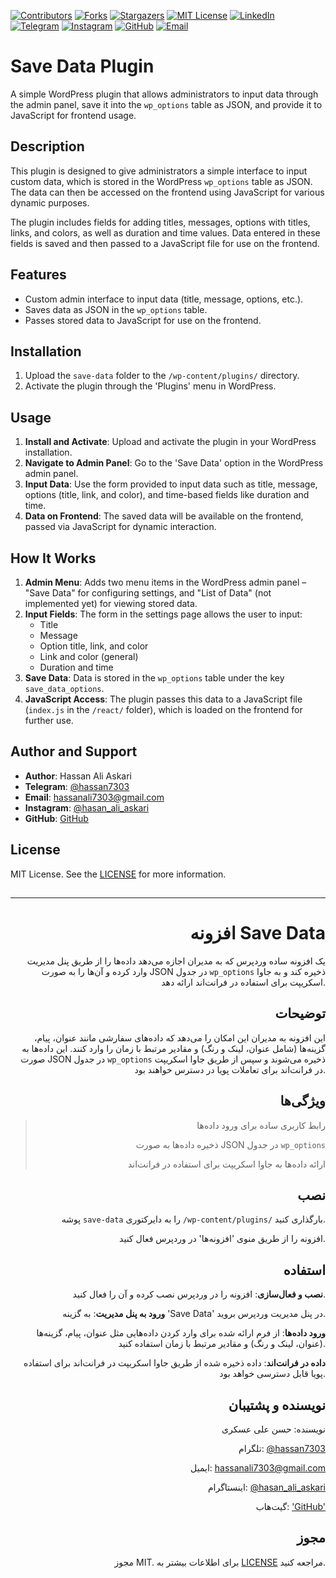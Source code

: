 [contributors-shield]: https://img.shields.io/github/contributors/hassan7303/save-data.svg?style=for-the-badge
[contributors-url]: https://github.com/hassan7303/save-data/graphs/contributors
[forks-shield]: https://img.shields.io/github/forks/hassan7303/save-data.svg?style=for-the-badge&label=Fork
[forks-url]: https://github.com/hassan7303/save-data/network/members
[stars-shield]: https://img.shields.io/github/stars/hassan7303/save-data.svg?style=for-the-badge
[stars-url]: https://github.com/hassan7303/save-data/stargazers
[license-shield]: https://img.shields.io/github/license/hassan7303/save-data.svg?style=for-the-badge
[license-url]: https://github.com/hassan7303/save-data/blob/master/LICENSE.md
[linkedin-shield]: https://img.shields.io/badge/-LinkedIn-blue.svg?style=for-the-badge&logo=linkedin&colorB=555
[linkedin-url]: https://www.linkedin.com/in/hassan-ali-askari-280bb530a/
[telegram-shield]: https://img.shields.io/badge/-Telegram-blue.svg?style=for-the-badge&logo=telegram&colorB=555
[telegram-url]: https://t.me/hassan7303
[instagram-shield]: https://img.shields.io/badge/-Instagram-red.svg?style=for-the-badge&logo=instagram&colorB=555
[instagram-url]: https://www.instagram.com/hasan_ali_askari
[github-shield]: https://img.shields.io/badge/-GitHub-black.svg?style=for-the-badge&logo=github&colorB=555
[github-url]: https://github.com/hassan7303
[email-shield]: https://img.shields.io/badge/-Email-orange.svg?style=for-the-badge&logo=gmail&colorB=555
[email-url]: mailto:hassanali7303@gmail.com

[![Contributors][contributors-shield]][contributors-url]
[![Forks][forks-shield]][forks-url]
[![Stargazers][stars-shield]][stars-url]
[![MIT License][license-shield]][license-url]
[![LinkedIn][linkedin-shield]][linkedin-url]
[![Telegram][telegram-shield]][telegram-url]
[![Instagram][instagram-shield]][instagram-url]
[![GitHub][github-shield]][github-url]
[![Email][email-shield]][email-url]


# Save Data Plugin

A simple WordPress plugin that allows administrators to input data through the admin panel, save it into the `wp_options` table as JSON, and provide it to JavaScript for frontend usage.

## Description

This plugin is designed to give administrators a simple interface to input custom data, which is stored in the WordPress `wp_options` table as JSON. The data can then be accessed on the frontend using JavaScript for various dynamic purposes.

The plugin includes fields for adding titles, messages, options with titles, links, and colors, as well as duration and time values. Data entered in these fields is saved and then passed to a JavaScript file for use on the frontend.

## Features

- Custom admin interface to input data (title, message, options, etc.).
- Saves data as JSON in the `wp_options` table.
- Passes stored data to JavaScript for use on the frontend.

## Installation

1. Upload the `save-data` folder to the `/wp-content/plugins/` directory.
2. Activate the plugin through the 'Plugins' menu in WordPress.

## Usage

1. **Install and Activate**: Upload and activate the plugin in your WordPress installation.
2. **Navigate to Admin Panel**: Go to the 'Save Data' option in the WordPress admin panel.
3. **Input Data**: Use the form provided to input data such as title, message, options (title, link, and color), and time-based fields like duration and time.
4. **Data on Frontend**: The saved data will be available on the frontend, passed via JavaScript for dynamic interaction.

## How It Works

1. **Admin Menu**: Adds two menu items in the WordPress admin panel – "Save Data" for configuring settings, and "List of Data" (not implemented yet) for viewing stored data.
2. **Input Fields**: The form in the settings page allows the user to input:
   - Title
   - Message
   - Option title, link, and color
   - Link and color (general)
   - Duration and time
3. **Save Data**: Data is stored in the `wp_options` table under the key `save_data_options`.
4. **JavaScript Access**: The plugin passes this data to a JavaScript file (`index.js` in the `/react/` folder), which is loaded on the frontend for further use.

## Author and Support

- **Author**: Hassan Ali Askari
- **Telegram**: [@hassan7303](https://t.me/hassan7303)
- **Email**: [hassanali7303@gmail.com](mailto:hassanali7303@gmail.com)
- **Instagram**: [@hasan_ali_askari](https://www.instagram.com/hasan_ali_askari)
- **GitHub**: [GitHub](https://github.com/hassan7303)

## License

MIT License. See the [LICENSE](https://opensource.org/licenses/MIT) for more information.

##

---
<div style="text-align: right;">

# افزونه Save Data

یک افزونه ساده وردپرس که به مدیران اجازه می‌دهد داده‌ها را از طریق پنل مدیریت وارد کرده و آن‌ها را به صورت JSON در جدول `wp_options` ذخیره کند و به جاوا اسکریپت برای استفاده در فرانت‌اند ارائه دهد.

## توضیحات

این افزونه به مدیران این امکان را می‌دهد که داده‌های سفارشی مانند عنوان، پیام، گزینه‌ها (شامل عنوان، لینک و رنگ) و مقادیر مرتبط با زمان را وارد کنند. این داده‌ها به صورت JSON در جدول `wp_options` ذخیره می‌شوند و سپس از طریق جاوا اسکریپت در فرانت‌اند برای تعاملات پویا در دسترس خواهند بود.

## ویژگی‌ها

> رابط کاربری ساده برای ورود داده‌ها
>
> ذخیره داده‌ها به صورت JSON در جدول `wp_options`
>
> ارائه داده‌ها به جاوا اسکریپت برای استفاده در فرانت‌اند

## نصب

پوشه `save-data` را به دایرکتوری `/wp-content/plugins/` بارگذاری کنید.

افزونه را از طریق منوی 'افزونه‌ها' در وردپرس فعال کنید.

## استفاده

**نصب و فعال‌سازی**: افزونه را در وردپرس نصب کرده و آن را فعال کنید.

**ورود به پنل مدیریت**: به گزینه 'Save Data' در پنل مدیریت وردپرس بروید.

**ورود داده‌ها**: از فرم ارائه شده برای وارد کردن داده‌هایی مثل عنوان، پیام، گزینه‌ها (عنوان، لینک و رنگ) و مقادیر مرتبط با زمان استفاده کنید.

**داده در فرانت‌اند**: داده ذخیره شده از طریق جاوا اسکریپت در فرانت‌اند برای استفاده پویا قابل دسترسی خواهد بود.

## نویسنده و پشتیبان

نویسنده: حسن علی عسکری

تلگرام: [@hassan7303](https://t.me/hassan7303)

ایمیل: [hassanali7303@gmail.com](mailto:hassanali7303@gmail.com)

اینستاگرام: [@hasan_ali_askari](https://www.instagram.com/hasan_ali_askari)

گیت‌هاب: ['GitHub'](https://github.com/hassan7303)

## مجوز

مجوز MIT. برای اطلاعات بیشتر به [LICENSE](https://opensource.org/licenses/MIT) مراجعه کنید.

</div>
